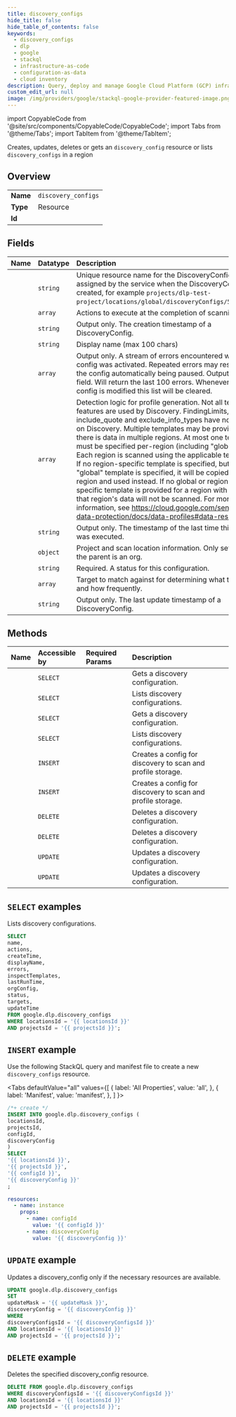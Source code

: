 ```yaml
---
title: discovery_configs
hide_title: false
hide_table_of_contents: false
keywords:
  - discovery_configs
  - dlp
  - google
  - stackql
  - infrastructure-as-code
  - configuration-as-data
  - cloud inventory
description: Query, deploy and manage Google Cloud Platform (GCP) infrastructure and resources using SQL
custom_edit_url: null
image: /img/providers/google/stackql-google-provider-featured-image.png
---
```


import CopyableCode from '@site/src/components/CopyableCode/CopyableCode';
import Tabs from '@theme/Tabs';
import TabItem from '@theme/TabItem';

Creates, updates, deletes or gets an <code>discovery_config</code> resource or lists <code>discovery_configs</code> in a region

## Overview
<table><tbody>
<tr><td><b>Name</b></td><td><code>discovery_configs</code></td></tr>
<tr><td><b>Type</b></td><td>Resource</td></tr>
<tr><td><b>Id</b></td><td><CopyableCode code="google.dlp.discovery_configs" /></td></tr>
</tbody></table>

## Fields
| Name | Datatype | Description |
|:-----|:---------|:------------|
| <CopyableCode code="name" /> | `string` | Unique resource name for the DiscoveryConfig, assigned by the service when the DiscoveryConfig is created, for example `projects/dlp-test-project/locations/global/discoveryConfigs/53234423`. |
| <CopyableCode code="actions" /> | `array` | Actions to execute at the completion of scanning. |
| <CopyableCode code="createTime" /> | `string` | Output only. The creation timestamp of a DiscoveryConfig. |
| <CopyableCode code="displayName" /> | `string` | Display name (max 100 chars) |
| <CopyableCode code="errors" /> | `array` | Output only. A stream of errors encountered when the config was activated. Repeated errors may result in the config automatically being paused. Output only field. Will return the last 100 errors. Whenever the config is modified this list will be cleared. |
| <CopyableCode code="inspectTemplates" /> | `array` | Detection logic for profile generation. Not all template features are used by Discovery. FindingLimits, include_quote and exclude_info_types have no impact on Discovery. Multiple templates may be provided if there is data in multiple regions. At most one template must be specified per-region (including "global"). Each region is scanned using the applicable template. If no region-specific template is specified, but a "global" template is specified, it will be copied to that region and used instead. If no global or region-specific template is provided for a region with data, that region's data will not be scanned. For more information, see https://cloud.google.com/sensitive-data-protection/docs/data-profiles#data-residency. |
| <CopyableCode code="lastRunTime" /> | `string` | Output only. The timestamp of the last time this config was executed. |
| <CopyableCode code="orgConfig" /> | `object` | Project and scan location information. Only set when the parent is an org. |
| <CopyableCode code="status" /> | `string` | Required. A status for this configuration. |
| <CopyableCode code="targets" /> | `array` | Target to match against for determining what to scan and how frequently. |
| <CopyableCode code="updateTime" /> | `string` | Output only. The last update timestamp of a DiscoveryConfig. |

## Methods
| Name | Accessible by | Required Params | Description |
|:-----|:--------------|:----------------|:------------|
| <CopyableCode code="organizations_locations_discovery_configs_get" /> | `SELECT` | <CopyableCode code="discoveryConfigsId, locationsId, organizationsId" /> | Gets a discovery configuration. |
| <CopyableCode code="organizations_locations_discovery_configs_list" /> | `SELECT` | <CopyableCode code="locationsId, organizationsId" /> | Lists discovery configurations. |
| <CopyableCode code="projects_locations_discovery_configs_get" /> | `SELECT` | <CopyableCode code="discoveryConfigsId, locationsId, projectsId" /> | Gets a discovery configuration. |
| <CopyableCode code="projects_locations_discovery_configs_list" /> | `SELECT` | <CopyableCode code="locationsId, projectsId" /> | Lists discovery configurations. |
| <CopyableCode code="organizations_locations_discovery_configs_create" /> | `INSERT` | <CopyableCode code="locationsId, organizationsId" /> | Creates a config for discovery to scan and profile storage. |
| <CopyableCode code="projects_locations_discovery_configs_create" /> | `INSERT` | <CopyableCode code="locationsId, projectsId" /> | Creates a config for discovery to scan and profile storage. |
| <CopyableCode code="organizations_locations_discovery_configs_delete" /> | `DELETE` | <CopyableCode code="discoveryConfigsId, locationsId, organizationsId" /> | Deletes a discovery configuration. |
| <CopyableCode code="projects_locations_discovery_configs_delete" /> | `DELETE` | <CopyableCode code="discoveryConfigsId, locationsId, projectsId" /> | Deletes a discovery configuration. |
| <CopyableCode code="organizations_locations_discovery_configs_patch" /> | `UPDATE` | <CopyableCode code="discoveryConfigsId, locationsId, organizationsId" /> | Updates a discovery configuration. |
| <CopyableCode code="projects_locations_discovery_configs_patch" /> | `UPDATE` | <CopyableCode code="discoveryConfigsId, locationsId, projectsId" /> | Updates a discovery configuration. |

## `SELECT` examples

Lists discovery configurations.

```sql
SELECT
name,
actions,
createTime,
displayName,
errors,
inspectTemplates,
lastRunTime,
orgConfig,
status,
targets,
updateTime
FROM google.dlp.discovery_configs
WHERE locationsId = '{{ locationsId }}'
AND projectsId = '{{ projectsId }}'; 
```

## `INSERT` example

Use the following StackQL query and manifest file to create a new <code>discovery_configs</code> resource.

<Tabs
    defaultValue="all"
    values={[
        { label: 'All Properties', value: 'all', },
        { label: 'Manifest', value: 'manifest', },
    ]
}>
<TabItem value="all">

```sql
/*+ create */
INSERT INTO google.dlp.discovery_configs (
locationsId,
projectsId,
configId,
discoveryConfig
)
SELECT 
'{{ locationsId }}',
'{{ projectsId }}',
'{{ configId }}',
'{{ discoveryConfig }}'
;
```
</TabItem>
<TabItem value="manifest">

```yaml
resources:
  - name: instance
    props:
      - name: configId
        value: '{{ configId }}'
      - name: discoveryConfig
        value: '{{ discoveryConfig }}'

```
</TabItem>
</Tabs>

## `UPDATE` example

Updates a discovery_config only if the necessary resources are available.

```sql
UPDATE google.dlp.discovery_configs
SET 
updateMask = '{{ updateMask }}',
discoveryConfig = '{{ discoveryConfig }}'
WHERE 
discoveryConfigsId = '{{ discoveryConfigsId }}'
AND locationsId = '{{ locationsId }}'
AND projectsId = '{{ projectsId }}';
```

## `DELETE` example

Deletes the specified discovery_config resource.

```sql
DELETE FROM google.dlp.discovery_configs
WHERE discoveryConfigsId = '{{ discoveryConfigsId }}'
AND locationsId = '{{ locationsId }}'
AND projectsId = '{{ projectsId }}';
```
